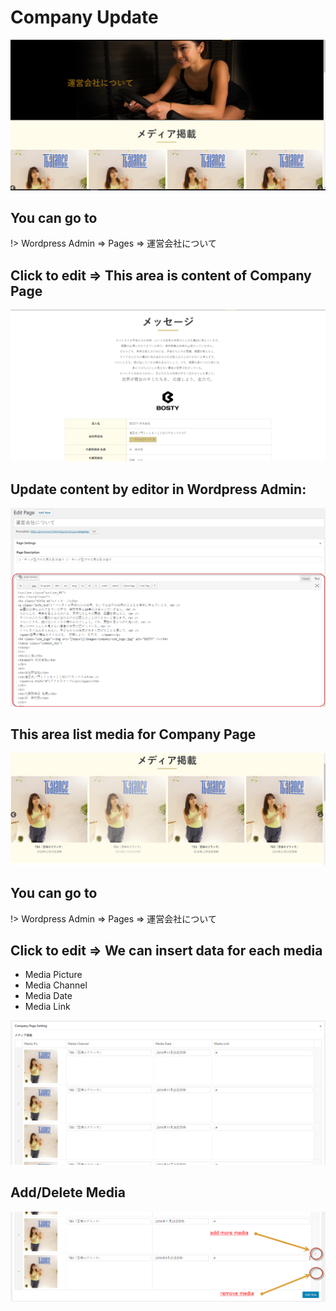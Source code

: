 # Company Update

![company](_media/company.png)

## You can go to 

!> Wordpress Admin => Pages => 運営会社について

## Click to edit => This area is content of Company Page

![company-1](_media/company-1.png)

## Update content by editor in Wordpress Admin:

![company-content](_media/company-content.png)

## This area list media for Company Page

![company-2](_media/company-2.png)

## You can go to 

!> Wordpress Admin => Pages => 運営会社について

## Click to edit => We can insert data for each media

* Media Picture
* Media Channel
* Media Date
* Media Link

![company-3](_media/company-3.png)

## Add/Delete Media

![company-4](_media/company-4.png)